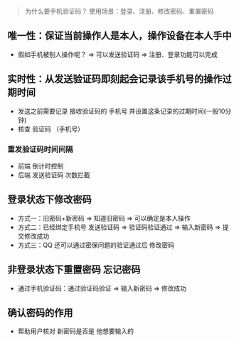 > 为什么要手机验证码？ 使用场景：登录、注册、修改密码、重置密码

## 唯一性：保证当前操作人是本人，操作设备在本人手中
* 假如手机被别人操作呢？ => 可以发送验证码 => 注册、登录功能可以完成 

## 实时性：从发送验证码即刻起会记录该手机号的操作过期时间
* 发送之前需要记录 接收验证码的 手机号 并设置这条记录的过期时间(一般10分钟)
* 核查 验证码 （手机号）

### 重发验证码时间间隔 
* 前端 倒计时控制
* 后端 发送验证码 次数拦截

## 登录状态下修改密码
* 方式一：旧密码+新密码   => 知道旧密码 => 可以确定是本人操作
* 方式二：已经绑定手机号 发送验证码 => 验证码验证通过 => 输入新密码 => 提交修改成功
* 方式三：QQ 还可以通过密保问题的验证通过后 修改密码

## 非登录状态下重置密码 忘记密码
* 通过手机验证码：通过验证码验证 => 输入新密码 => 修改成功

## 确认密码的作用
* 帮助用户核对 新密码是否是 他想要输入的






